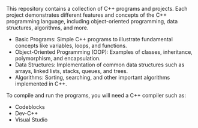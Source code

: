 This repository contains a collection of C++ programs and projects. Each project demonstrates different features and concepts of the C++ programming language, including object-oriented programming, data structures, algorithms, and more.

- Basic Programs: Simple C++ programs to illustrate fundamental concepts like variables, loops, and functions.
- Object-Oriented Programming (OOP): Examples of classes, inheritance, polymorphism, and encapsulation.
- Data Structures: Implementation of common data structures such as arrays, linked lists, stacks, queues, and trees.
- Algorithms: Sorting, searching, and other important algorithms implemented in C++.

To compile and run the programs, you will need a C++ compiler such as:
- Codeblocks
- Dev-C++
- Visual Studio
